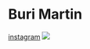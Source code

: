 <!DOCTYPE html>
<html>
<head>
<title>Instagram</title>
</head>
<body>

<h1>Buri Martin</h1>
<a href="https://www.instagram.com/">instagram</a>
<img src="https://play-lh.googleusercontent.com/h9jWMwqb-h9hjP4THqrJ50eIwPekjv7QPmTpA85gFQ10PjV02CoGAcYLLptqd19Sa1iJ">
</html>
</body>
